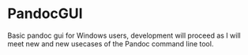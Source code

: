 PandocGUI
=========

Basic pandoc gui for Windows users, development will proceed as I will meet new and new usecases of the Pandoc command line tool.
